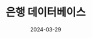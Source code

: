 ---
title: 은행 데이터베이스
date: 2024-03-29
# social:
#   - icon: cv
#     icon_pack: ai
#     link: files/cv.pdf
url_pdf: ''
---